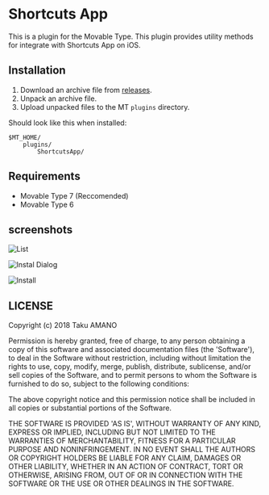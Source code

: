 # Shortcuts App

This is a plugin for the Movable Type.
This plugin provides utility methods for integrate with Shortcuts App on iOS.

## Installation

1. Download an archive file from [releases](https://github.com/usualoma/mt-plugin-ShortcutsApp/releases).
1. Unpack an archive file.
1. Upload unpacked files to the MT `plugins` directory.

Should look like this when installed:

    $MT_HOME/
        plugins/
            ShortcutsApp/

## Requirements

* Movable Type 7 (Reccomended)
* Movable Type 6

## screenshots

![List](https://github.com/usualoma/mt-plugin-ShortcutsApp/raw/master/artwork/list.png)

![Instal Dialog](https://github.com/usualoma/mt-plugin-ShortcutsApp/raw/master/artwork/install-dialog.png)

![Install](https://github.com/usualoma/mt-plugin-ShortcutsApp/raw/master/artwork/install.png)

## LICENSE

Copyright (c) 2018 Taku AMANO

Permission is hereby granted, free of charge, to any person obtaining
a copy of this software and associated documentation files (the
'Software'), to deal in the Software without restriction, including
without limitation the rights to use, copy, modify, merge, publish,
distribute, sublicense, and/or sell copies of the Software, and to
permit persons to whom the Software is furnished to do so, subject to
the following conditions:

The above copyright notice and this permission notice shall be
included in all copies or substantial portions of the Software.

THE SOFTWARE IS PROVIDED 'AS IS', WITHOUT WARRANTY OF ANY KIND,
EXPRESS OR IMPLIED, INCLUDING BUT NOT LIMITED TO THE WARRANTIES OF
MERCHANTABILITY, FITNESS FOR A PARTICULAR PURPOSE AND NONINFRINGEMENT.
IN NO EVENT SHALL THE AUTHORS OR COPYRIGHT HOLDERS BE LIABLE FOR ANY
CLAIM, DAMAGES OR OTHER LIABILITY, WHETHER IN AN ACTION OF CONTRACT,
TORT OR OTHERWISE, ARISING FROM, OUT OF OR IN CONNECTION WITH THE
SOFTWARE OR THE USE OR OTHER DEALINGS IN THE SOFTWARE.
